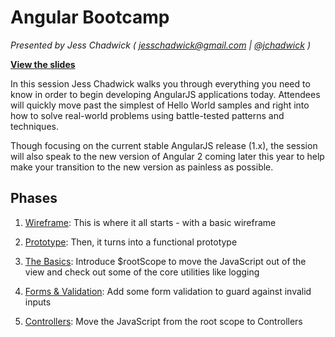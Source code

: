 # Angular Bootcamp

_Presented by Jess Chadwick  ( [jesschadwick@gmail.com](mailto:jesschadwick@gmail.com) | [@jchadwick](https://twitter.comhttps://github.com/jchadwick) )_

**[View the slides](https://onedrive.live.com/redir?resid=229ED79D402C9B40!84084&authkey=!AA0yHY2DeTXcFcc&ithint=file%2cpptx)**

In this session Jess Chadwick walks you through everything you need to know in order to begin developing AngularJS applications today.   Attendees will quickly move past the simplest of Hello World samples and right into how to solve real-world problems using battle-tested patterns and techniques. 

Though focusing on the current stable AngularJS release (1.x), the session will also speak to the new version of Angular 2 coming later this year to help make your transition to the new version as painless as possible.


## Phases

1. [Wireframe](https://github.com/jchadwick/AngularBootcamp/tree/Wireframe):
This is where it all starts - with a basic wireframe

1. [Prototype](https://github.com/jchadwick/AngularBootcamp/tree/Prototype):
Then, it turns into a functional prototype

1. [The Basics](https://github.com/jchadwick/AngularBootcamp/tree/Basics):
Introduce $rootScope to move the JavaScript out of the view 
and check out some of the core utilities like logging

1. [Forms & Validation](https://github.com/jchadwick/AngularBootcamp/tree/Forms):
Add some form validation to guard against invalid inputs

1. [Controllers](https://github.com/jchadwick/AngularBootcamp/tree/Controllers):
Move the JavaScript from the root scope to Controllers
